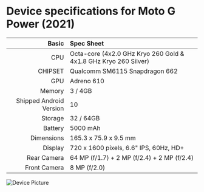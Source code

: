 # Device specifications for Moto G Power (2021)

Basic   | Spec Sheet
-------:|:-------------------------
CPU     | Octa-core (4x2.0 GHz Kryo 260 Gold & 4x1.8 GHz Kryo 260 Silver)
CHIPSET | Qualcomm SM6115 Snapdragon 662
GPU     | Adreno 610
Memory  | 3 / 4GB
Shipped Android Version | 10
Storage | 32 / 64GB
Battery | 5000 mAh
Dimensions | 165.3 x 75.9 x 9.5  mm
Display | 720 x 1600  pixels, 6.6"  IPS, 60Hz, HD+
Rear Camera  | 64 MP (f/1.7) + 2 MP (f/2.4) + 2 MP (f/2.4)
Front Camera | 8 MP (f/2.0)

![Device Picture](https://p4-ofp.static.pub/ShareResource/na/subseries/hero/lenovo-moto-g-power-growing-blue.png)
